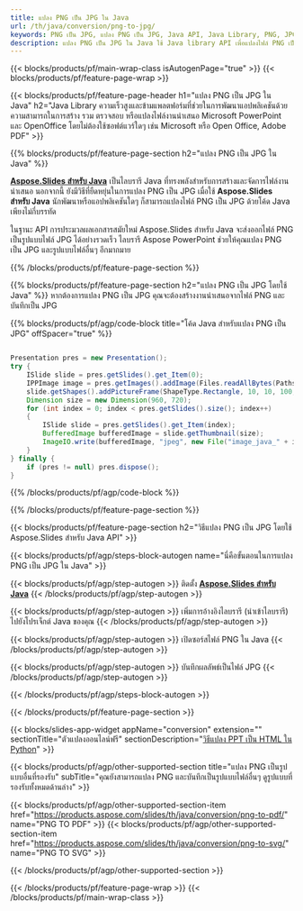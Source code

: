 ```yaml
---
title: แปลง PNG เป็น JPG ใน Java
url: /th/java/conversion/png-to-jpg/
keywords: PNG เป็น JPG, แปลง PNG เป็น JPG, Java API, Java Library, PNG, JPG
description: แปลง PNG เป็น JPG ใน Java ใช้ Java library API เพื่อแปลงไฟล์ PNG เป็น JPG
---
```


{{< blocks/products/pf/main-wrap-class isAutogenPage="true" >}}
{{< blocks/products/pf/feature-page-wrap >}}

{{< blocks/products/pf/feature-page-header h1="แปลง PNG เป็น JPG ใน Java" h2="Java Library ความเร็วสูงและข้ามแพลตฟอร์มที่ช่วยในการพัฒนาแอปพลิเคชันด้วยความสามารถในการสร้าง รวม ตรวจสอบ หรือแปลงไฟล์งานนำเสนอ Microsoft PowerPoint และ OpenOffice โดยไม่ต้องใช้ซอฟต์แวร์ใดๆ เช่น Microsoft หรือ Open Office, Adobe PDF" >}}

{{% blocks/products/pf/feature-page-section h2="แปลง PNG เป็น JPG ใน Java" %}}

[**Aspose.Slides สำหรับ Java**](https://products.aspose.com/slides/th/java/) เป็นไลบรารี Java ที่ทรงพลังสำหรับการสร้างและจัดการไฟล์งานนำเสนอ นอกจากนี้ ยังมีวิธีที่ยืดหยุ่นในการแปลง PNG เป็น JPG เมื่อใช้ **Aspose.Slides สำหรับ Java** นักพัฒนาหรือแอปพลิเคชันใดๆ ก็สามารถแปลงไฟล์ PNG เป็น JPG ด้วยโค้ด Java เพียงไม่กี่บรรทัด

ในฐานะ API การประมวลผลเอกสารสมัยใหม่ Aspose.Slides สำหรับ Java จะส่งออกไฟล์ PNG เป็นรูปแบบไฟล์ JPG ได้อย่างรวดเร็ว ไลบรารี Aspose PowerPoint ช่วยให้คุณแปลง PNG เป็น JPG และรูปแบบไฟล์อื่นๆ อีกมากมาย

{{% /blocks/products/pf/feature-page-section %}}

{{% blocks/products/pf/feature-page-section  h2="แปลง PNG เป็น JPG โดยใช้ Java" %}}
หากต้องการแปลง PNG เป็น JPG คุณจะต้องสร้างงานนำเสนอจากไฟล์ PNG และบันทึกเป็น JPG

{{% blocks/products/pf/agp/code-block title="โค้ด Java สำหรับแปลง PNG เป็น JPG" offSpacer="true" %}}

```java

Presentation pres = new Presentation();
try {
    ISlide slide = pres.getSlides().get_Item(0);
	IPPImage image = pres.getImages().addImage(Files.readAllBytes(Paths.get("image.png")));
	slide.getShapes().addPictureFrame(ShapeType.Rectangle, 10, 10, 100, 100, image);
    Dimension size = new Dimension(960, 720);
    for (int index = 0; index < pres.getSlides().size(); index++)
    {
        ISlide slide = pres.getSlides().get_Item(index);
        BufferedImage bufferedImage = slide.getThumbnail(size);
        ImageIO.write(bufferedImage, "jpeg", new File("image_java_" + index + ".jpg"));
    }
} finally {
    if (pres != null) pres.dispose();
}
```


{{% /blocks/products/pf/agp/code-block %}}

{{% /blocks/products/pf/feature-page-section %}}

{{< blocks/products/pf/feature-page-section  h2="วิธีแปลง PNG เป็น JPG โดยใช้ Aspose.Slides สำหรับ Java API" >}}

{{< blocks/products/pf/agp/steps-block-autogen name="นี่คือขั้นตอนในการแปลง PNG เป็น JPG ใน Java" >}}

{{< blocks/products/pf/agp/step-autogen >}}
ติดตั้ง [**Aspose.Slides สำหรับ Java**](https://products.aspose.com/slides/th/java/)
{{< /blocks/products/pf/agp/step-autogen >}}

{{< blocks/products/pf/agp/step-autogen >}}
เพิ่มการอ้างอิงไลบรารี (นำเข้าไลบรารี) ไปยังโปรเจ็กต์ Java ของคุณ
{{< /blocks/products/pf/agp/step-autogen >}}

{{< blocks/products/pf/agp/step-autogen >}}
เปิดซอร์สไฟล์ PNG ใน Java
{{< /blocks/products/pf/agp/step-autogen >}}

{{< blocks/products/pf/agp/step-autogen >}}
บันทึกผลลัพธ์เป็นไฟล์ JPG
{{< /blocks/products/pf/agp/step-autogen >}}

{{< /blocks/products/pf/agp/steps-block-autogen >}}

{{< /blocks/products/pf/feature-page-section >}}

{{< blocks/slides-app-widget  appName="conversion" extension="" sectionTitle="ตัวแปลงออนไลน์ฟรี" sectionDescription="[วิธีแปลง PPT เป็น HTML ใน Python](https://products.aspose.com/slides/th/python-net/conversion/ppt-to-html/)" >}}

{{< blocks/products/pf/agp/other-supported-section title="แปลง PNG เป็นรูปแบบอื่นที่รองรับ" subTitle="คุณยังสามารถแปลง PNG และบันทึกเป็นรูปแบบไฟล์อื่นๆ ดูรูปแบบที่รองรับทั้งหมดด้านล่าง" >}}

{{< blocks/products/pf/agp/other-supported-section-item href="https://products.aspose.com/slides/th/java/conversion/png-to-pdf/" name="PNG TO PDF" >}}
{{< blocks/products/pf/agp/other-supported-section-item href="https://products.aspose.com/slides/th/java/conversion/png-to-svg/" name="PNG TO SVG" >}}


{{< /blocks/products/pf/agp/other-supported-section >}}

{{< /blocks/products/pf/feature-page-wrap >}}
{{< /blocks/products/pf/main-wrap-class >}}